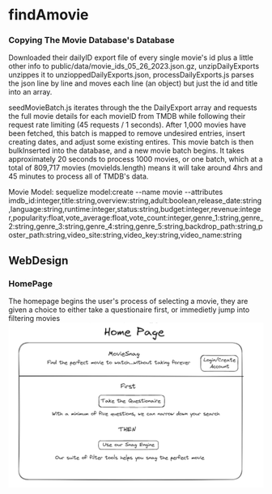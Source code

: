 # findAmovie

### Copying The Movie Database's Database

Downloaded their dailyID export file of every single movie's id plus a little other info to public/data/movie_ids_05_26_2023.json.gz, unzipDailyExports unzippes it to unzioppedDailyExports.json, processDailyExports.js parses the json line by line and moves each line (an object) but just the id and title into an array.

seedMovieBatch.js iterates through the the DailyExport array and requests the full movie details for each movieID from TMDB while following their request rate limiting (45 requests / 1 seconds). After 1,000 movies have been fetched, this batch is mapped to remove undesired entries, insert creating dates, and adjust some existing entires. This movie batch is then bulkInserted into the database, and a new movie batch begins. It takes approximately 20 seconds to process 1000 movies, or one batch, which at a total of 809,717 movies (movieIds.length) means it will take around 4hrs and 45 minutes to process all of TMDB's data.

Movie Model:
sequelize model:create --name movie --attributes imdb_id:integer,title:string,overview:string,adult:boolean,release_date:string,language:string,runtime:integer,status:string,budget:integer,revenue:integer,popularity:float,vote_average:float,vote_count:integer,genre_1:string,genre_2:string,genre_3:string,genre_4:string,genre_5:string,backdrop_path:string,poster_path:string,video_site:string,video_key:string,video_name:string

## WebDesign

### HomePage

The homepage begins the user's process of selecting a movie, they are given a choice to either take a questionaire first, or immedietly jump into filtering movies
![image info](./public/images/Home%20Page%20--%20Design%202.png)
